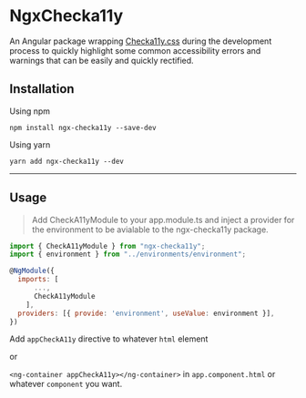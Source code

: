 # NgxChecka11y

An Angular package wrapping [Checka11y.css](https://github.com/jackdomleo7/Checka11y.css "Checka11y.css") during the development process to quickly highlight some common accessibility errors and warnings that can be easily and quickly rectified.

## Installation

Using npm

`npm install ngx-checka11y --save-dev`

Using yarn

`yarn add ngx-checka11y --dev`

---

## Usage

> Add CheckA11yModule to your app.module.ts and inject a provider for the environment to be avialable to the ngx-checka11y package.

```javascript
import { CheckA11yModule } from "ngx-checka11y";
import { environment } from "../environments/environment";
```

```javascript
@NgModule({
  imports: [
      ...,
      CheckA11yModule
    ],
  providers: [{ provide: 'environment', useValue: environment }],
})
```

Add `appCheckA11y` directive to whatever `html` element

or

`<ng-container appCheckA11y></ng-container>` in `app.component.html` or whatever `component` you want.
